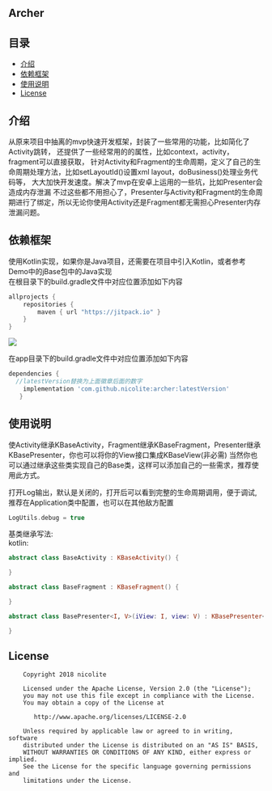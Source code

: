 ## Archer

## 目录

* [介绍](#介绍)
* [依赖框架](#依赖框架)
* [使用说明](#使用说明)
* [License](#License)

## 介绍
从原来项目中抽离的mvp快速开发框架，封装了一些常用的功能，比如简化了Activity跳转，
还提供了一些经常用的的属性，比如context，activity，fragment可以直接获取，
针对Activity和Fragment的生命周期，定义了自己的生命周期处理方法，比如setLayoutId()设置xml layout，doBusiness()处理业务代码等，
大大加快开发速度。解决了mvp在安卓上运用的一些坑，比如Presenter会造成内存泄漏
不过这些都不用担心了，Presenter与Activity和Fragment的生命周期进行了绑定，所以无论你使用Activity还是Fragment都无需担心Presenter内存泄漏问题。

## 依赖框架

使用Kotlin实现，如果你是Java项目，还需要在项目中引入Kotlin，或者参考Demo中的jBase包中的Java实现  
在根目录下的build.gradle文件中对应位置添加如下内容
```groovy
allprojects {
    repositories {
        maven { url "https://jitpack.io" }
    }
}
```

[![](https://jitpack.io/v/nicolite/archer.svg)](https://jitpack.io/#nicolite/archer)

在app目录下的build.gradle文件中对应位置添加如下内容
```groovy
dependencies {
  //latestVersion替换为上面徽章后面的数字
    implementation 'com.github.nicolite:archer:latestVersion'
   }
```
## 使用说明
使Activity继承KBaseActivity，Fragment继承KBaseFragment，Presenter继承KBasePresenter，你也可以将你的View接口集成KBaseView(非必需)
当然你也可以通过继承这些类实现自己的Base类，这样可以添加自己的一些需求，推荐使用此方式。  

打开Log输出，默认是关闭的，打开后可以看到完整的生命周期调用，便于调试,推荐在Application类中配置，也可以在其他敌方配置  
```kotlin
LogUtils.debug = true
```

基类继承写法:  
kotlin:
```kotlin
abstract class BaseActivity : KBaseActivity() {

}

abstract class BaseFragment : KBaseFragment() {

}

abstract class BasePresenter<I, V>(iView: I, view: V) : KBasePresenter<I, V>(iView, view) {

}
```

## License
```text
    Copyright 2018 nicolite

    Licensed under the Apache License, Version 2.0 (the "License");
    you may not use this file except in compliance with the License.
    You may obtain a copy of the License at

       http://www.apache.org/licenses/LICENSE-2.0

    Unless required by applicable law or agreed to in writing, software
    distributed under the License is distributed on an "AS IS" BASIS,
    WITHOUT WARRANTIES OR CONDITIONS OF ANY KIND, either express or implied.
    See the License for the specific language governing permissions and
    limitations under the License.
 ```